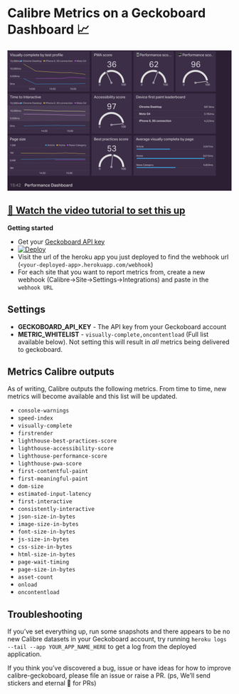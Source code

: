 # Calibre Metrics on a Geckoboard Dashboard 📈
[![Calibre metrics on a Geckoboard preview](dashboard-preview.png)](https://youtu.be/6GsDtYFeUdA)

## [🏫 Watch the video tutorial to set this up](https://youtu.be/6GsDtYFeUdA)

**Getting started**

* Get your [Geckoboard API key](https://app.geckoboard.com/account)
* [![Deploy](https://www.herokucdn.com/deploy/button.svg)](https://heroku.com/deploy?template=https://github.com/calibreapp/geckoboard)
* Visit the url of the heroku app you just deployed to find the webhook url (`<your-deployed-app>.herokuapp.com/webhook`)
* For each site that you want to report metrics from, create a new webhook (Calibre→Site→Settings→Integrations) and paste in the `webhook URL`

## Settings

* **GECKOBOARD_API_KEY** - The API key from your Geckoboard account
* **METRIC_WHITELIST** - `visually-complete,oncontentload` (Full list available below). Not setting this will result in *all* metrics being delivered to geckoboard.


## Metrics Calibre outputs

As of writing, Calibre outputs the following metrics. From time to time, new metrics will become available and this list will be updated.

* `console-warnings`
* `speed-index`
* `visually-complete`
* `firstrender`
* `lighthouse-best-practices-score`
* `lighthouse-accessibility-score`
* `lighthouse-performance-score`
* `lighthouse-pwa-score`
* `first-contentful-paint`
* `first-meaningful-paint`
* `dom-size`
* `estimated-input-latency`
* `first-interactive`
* `consistently-interactive`
* `json-size-in-bytes`
* `image-size-in-bytes`
* `font-size-in-bytes`
* `js-size-in-bytes`
* `css-size-in-bytes`
* `html-size-in-bytes`
* `page-wait-timing`
* `page-size-in-bytes`
* `asset-count`
* `onload`
* `oncontentload`

## Troubleshooting

If you’ve set everything up, run some snapshots and there appears to be no new Calibre datasets in your Geckoboard account, try running `heroku logs --tail --app YOUR_APP_NAME_HERE` to get a log from the deployed application.

If you think you’ve discovered a bug, issue or have ideas for how to improve calibre-geckoboard, please file an issue or raise a PR. (ps, We’ll send stickers and eternal 👏 for PRs)
